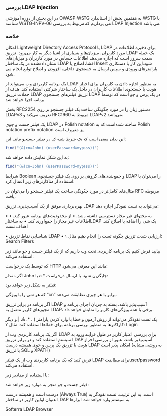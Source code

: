 ### بررسی LDAP Injection

در این بخش از دوره آموزشی OWASP-WSTG به هفتمین بخش از استاندارد WSTG با شناسه WSTG-INPV-06 می پردازیم که مربوط به بررسی LDAP Injection می باشد.

### خلاصه

امکان Lightweight Directory Access Protocol یا LDAP برای ذخیره اطلاعات در مورد کاربران، میزبان‌ها و بسیاری از اشیا دیگر به کار می‌رود. تزریق LDAP یک حمله سمت سرور است که اجازه می‌دهد اطلاعات حساس در مورد کاربران و میزبان‌های نشان‌داده‌شده در یک ساختار LDAP افشا، اصلاح یا Insert شود.این کار با دستکاری پارامترهای ورودی و سپس ارسال به جستجوی داخلی، افزودن و اصلاح توابع انجام می شود.

یک برنامه کاربردی وب می‌تواند از LDAP به منظور اجازه دادن به کاربران برای احراز هویت یا جستجوی اطلاعات کاربران در داخل یک ساختار شرکتی استفاده کند. هدف از حملات تزریق LDAP تزریق فیلترهای جستجوی LDAP در یک پرس و جو است که توسط برنامه اجرا خواهد شد.

بخش RFC2254 دستور زبان را در مورد چگونگی ساخت یک فیلتر جستجو بر روی LDAPv3 تعریف می‌کند و RFC1960 مربوط به LDAPv2 می‌باشد.

یک فیلتر جست و جوی LDAP در Polish notation ساخته شده‌است که به Polish notation prefix notation نیز معروف است.

این بدان معنی است که یک شرط شبه کد در فیلتر جستجو مانند این:
```java
find("(&(cn=John) (userPassword=mypass))")
```
به این شکل نمایش داده خواهد شد:
```java
find("(&(cn=John) (userPassword=mypass))")
```
شرایط Boolean و جمع‌بندی‌های گروهی بر روی یک فیلتر جستجوی LDAP را می‌توان با استفاده از متاکارترهای زیر اعمال کرد:

مثال‌های کامل‌تر در مورد چگونگی ساخت یک فیلتر جستجو را می‌توان در RFC مربوطه یافت.

بهره‌برداری موفق از یک آسیب‌پذیری تزریق LDAP می‌تواند به تست نفوذگر اجازه دهد:

• به محتوای غیر مجاز دسترسی داشته باشد.
• از محدودیت‌های برنامه عبور کند.
• اطلاعات غیر مجاز را جمع‌آوری کند.
• به ساختارLDAP یک شی را اضافه یا اصلاح کند.
اهداف تست

• شناسایی نقاط تزریق LDAP
• ارزیابی شدت تزریق
چگونه تست را انجام دهیم
مثال ۱: Search Filters

بیایید فرض کنیم یک برنامه کاربردی تحت وب داریم که از یک فیلتر جست و جو مانند زیر استفاده می‌کند:

که توسط یک درخواست HTTP مانند این معرفی می‌شود:

اگر مقدار John با a * جایگزین شود، با ارسال درخواست:

فیلتر به شکل زیر خواهد بود:

که هر شی را با ویژگی “cn” برابر با هر چیزی مطابقت می‌دهد.

اگر برنامه در برابر تزریق LDAP آسیب‌پذیر باشد، بسته به جریان اجرای برنامه و مجوزهای کاربر متصل به LDAP، برخی یا همه ویژگی‌های کاربر را نمایش خواهد داد.

یک تست نفوذگر می‌تواند از روش آزمون و خطا با وارد کردن پارامتر ( ‏، *، &، | و دیگر کاراکترها به منظور بررسی برنامه برای خطاها استفاده کند.
مثال ۲: Login

اگر یک برنامه کاربردی وب از LDAP برای بررسی اعتبار کاربر در طول فرآیند ورود به سیستم استفاده کند و در برابر تزریق LDAP آسیب‌پذیر باشد، عبور از بررسی احراز هویت با تزریق یک پرس و جوی همیشه درست LDAP امکان پذیر است (به روشی مشابه با تزریق SQL و XPATH)

فرض کنید که یک برنامه کاربردی وب از یک فیلتر LDAP برای مطابقتuser/password استفاده می‌کند.

با استفاده از مقادیر زیر:

فیلتر جست و جو منجر به موارد زیر خواهد شد:

درست است و همیشه درست (Always True) است. به این ترتیب، تست نفوذگر به عنوان اولین کاربر در ساختار LDAP به سیستم وارد خواهد شد.
ابزارها

Softerra LDAP Browser
